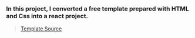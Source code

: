 ### In this project, I converted a free template prepared with HTML and Css into a react project.

> [Template Source](https://www.zerotheme.com/2226/zvintauge-free-responsive-html5-template.html)
